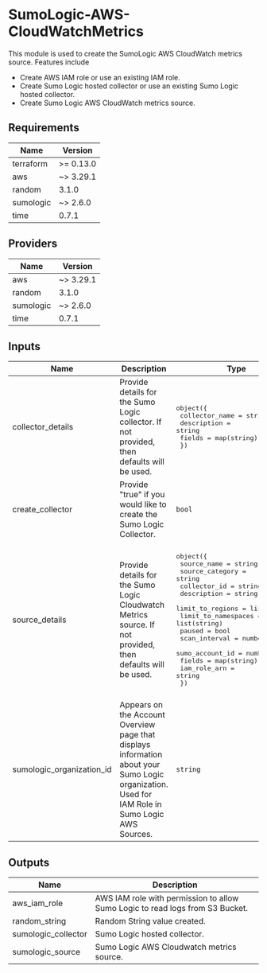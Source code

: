 # SumoLogic-AWS-CloudWatchMetrics

This module is used to create the SumoLogic AWS CloudWatch metrics source. Features include
- Create AWS IAM role or use an existing IAM role.
- Create Sumo Logic hosted collector or use an existing Sumo Logic hosted collector.
- Create Sumo Logic AWS CloudWatch metrics source.

## Requirements

| Name | Version |
|------|---------|
| terraform | >= 0.13.0 |
| aws | ~> 3.29.1 |
| random | 3.1.0 |
| sumologic | ~> 2.6.0 |
| time | 0.7.1 |

## Providers

| Name | Version |
|------|---------|
| aws | ~> 3.29.1 |
| random | 3.1.0 |
| sumologic | ~> 2.6.0 |
| time | 0.7.1 |

## Inputs

| Name | Description | Type | Default | Required |
|------|-------------|------|---------|:--------:|
| collector\_details | Provide details for the Sumo Logic collector. If not provided, then defaults will be used. | <pre>object({<br>    collector_name = string<br>    description    = string<br>    fields         = map(string)<br>  })</pre> | <pre>{<br>  "collector_name": "SumoLogic CloudWatch Metrics Collector <Random ID>",<br>  "description": "This collector is created using Sumo Logic terraform AWS Cloudwatch metrics module to collect AWS cloudwatch metrics.",<br>  "fields": {}<br>}</pre> | no |
| create\_collector | Provide "true" if you would like to create the Sumo Logic Collector. | `bool` | n/a | yes |
| source\_details | Provide details for the Sumo Logic Cloudwatch Metrics source. If not provided, then defaults will be used. | <pre>object({<br>    source_name         = string<br>    source_category     = string<br>    collector_id        = string<br>    description         = string<br>    limit_to_regions    = list(string)<br>    limit_to_namespaces = list(string)<br>    paused              = bool<br>    scan_interval       = number<br>    sumo_account_id     = number<br>    fields              = map(string)<br>    iam_role_arn        = string<br>  })</pre> | <pre>{<br>  "collector_id": "",<br>  "description": "This source is created using Sumo Logic terraform AWS CloudWatch Metrics module to collect AWS Cloudwatch metrics.",<br>  "fields": {},<br>  "iam_role_arn": "",<br>  "limit_to_namespaces": [],<br>  "limit_to_regions": [],<br>  "paused": false,<br>  "scan_interval": 300000,<br>  "source_category": "Labs/aws/cloudwatch/metrics",<br>  "source_name": "CloudWatch Metrics Source",<br>  "sumo_account_id": 926226587429<br>}</pre> | no |
| sumologic\_organization\_id | Appears on the Account Overview page that displays information about your Sumo Logic organization. Used for IAM Role in Sumo Logic AWS Sources. | `string` | n/a | yes |

## Outputs

| Name | Description |
|------|-------------|
| aws\_iam\_role | AWS IAM role with permission to allow Sumo Logic to read logs from S3 Bucket. |
| random\_string | Random String value created. |
| sumologic\_collector | Sumo Logic hosted collector. |
| sumologic\_source | Sumo Logic AWS Cloudwatch metrics source. |
